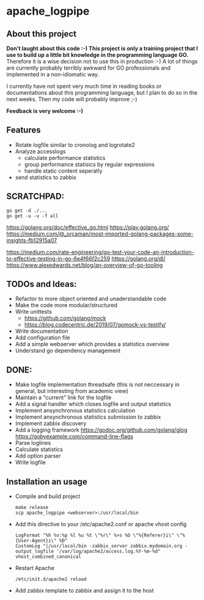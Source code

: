 apache_logpipe
==============

About this project
------------------

**Don't laught about this code :-) This project is only a training project that I use to build up a little bit knowledge in the programming language GO.**
Therefore it is a wise decision not to use this in production :-)
A lot of things are currently probably terribly awkward for GO professionals and implemented in a non-idiomatic way.

I currently have not spent very much time in reading books or documentations about this programming language, 
but I plan to do so in the next weeks. Then my code will probably improve ;-)

**Feedback is very welcome :-)**

Features
--------

* Rotate logfile similar to cronolog and logrotate2
* Analyze accesslogs
  * calculate performance statistics
  * group performance statisics by regular expressions
  * handle static content seperatly 
* send statistics to zabbix


SCRATCHPAD:
------------------
```
go get -d ./...
go get -u -v -f all
```
https://golang.org/doc/effective_go.html
https://play.golang.org/
https://medium.com/@_orcaman/most-imported-golang-packages-some-insights-fb12915a07

https://medium.com/rate-engineering/go-test-your-code-an-introduction-to-effective-testing-in-go-6e4f66f2c259
https://golang.org/dl/
https://www.alexedwards.net/blog/an-overview-of-go-tooling


TODOs and Ideas:
----------------


- Refactor to more object oriented and unaderstandable code
- Make the code more modular/structured 
- Write unittests
  - https://github.com/golang/mock
  - https://blog.codecentric.de/2019/07/gomock-vs-testify/
- Write documentation
- Add configuration file
- Add a simple webserver which provides a statistics overview 
- Understand go dependency management

DONE:
-----

- Make logfile implementation threadsafe
  (this is not neccessary in general, but interesting from academic view)
- Maintain a "current" link for the logfile
- Add a signal handler which closes logfile and output statistics
- Implement ansynchronous statistics calculation
- Implement ansynchronous statistics submission to zabbix
- Implement zabbix discovery
- Add a logging framework
  https://godoc.org/github.com/golang/glog
  https://gobyexample.com/command-line-flags
- Parse loglines
- Calculate statistics
- Add option parser
- Write logfile


Installation an usage
---------------------

* Compile and build project
  ```
  make release
  scp apache_logpipe <webserver>:/usr/local/bin
  ```
* Add this directive to your /etc/apache2.conf or apache vhost config
  ```
  LogFormat "%h %v:%p %l %u %t \"%r\" %>s %O \"%{Referer}i\" \"%{User-Agent}i\" %D" 
  CustomLog "|/usr/local/bin -zabbix_server zabbix.mydomain.org -output_logfile '/var/log/apache2/access.log.%Y-%m-%d" vhost_combined_canonical
  ```
* Restart Apache
  ```
  /etc/init.d/apache2 reload
  ```
* Add zabbix template to zabbix and assign it to the host


